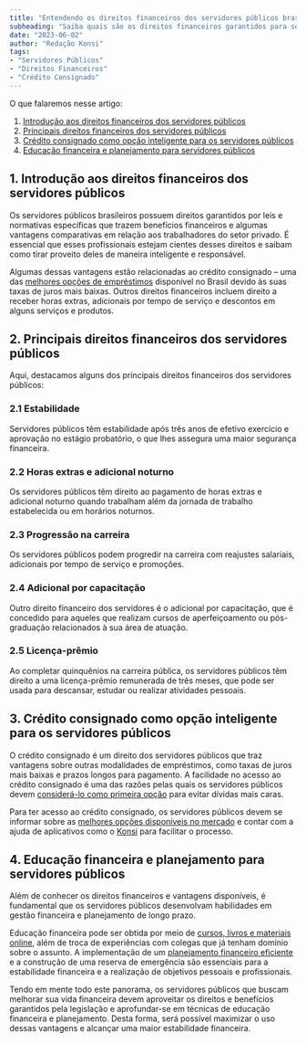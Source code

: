 ```yaml
---
title: "Entendendo os direitos financeiros dos servidores públicos brasileiros"
subheading: "Saiba quais são os direitos financeiros garantidos para servidores públicos e como aproveitá-los de maneira inteligente."
date: "2023-06-02"
author: "Redação Konsi"
tags:
- "Servidores Públicos"
- "Direitos Financeiros"
- "Crédito Consignado"
---
```


O que falaremos nesse artigo:

1. [Introdução aos direitos financeiros dos servidores públicos](#introducao)
2. [Principais direitos financeiros dos servidores públicos](#principais-direitos)
3. [Crédito consignado como opção inteligente para os servidores públicos](#credito-consignado)
4. [Educação financeira e planejamento para servidores públicos](#educacao-financeira)

## 1. Introdução aos direitos financeiros dos servidores públicos <a name="introducao"></a>
Os servidores públicos brasileiros possuem direitos garantidos por leis e normativas específicas que trazem benefícios financeiros e algumas vantagens comparativas em relação aos trabalhadores do setor privado. É essencial que esses profissionais estejam cientes desses direitos e saibam como tirar proveito deles de maneira inteligente e responsável.

Algumas dessas vantagens estão relacionadas ao crédito consignado – uma das [melhores opções de empréstimos](/vantagens-do-credito-consignado-por-que-escolher) disponível no Brasil devido às suas taxas de juros mais baixas. Outros direitos financeiros incluem direito a receber horas extras, adicionais por tempo de serviço e descontos em alguns serviços e produtos.

## 2. Principais direitos financeiros dos servidores públicos <a name="principais-direitos"></a>
Aqui, destacamos alguns dos principais direitos financeiros dos servidores públicos:

### 2.1 Estabilidade
Servidores públicos têm estabilidade após três anos de efetivo exercício e aprovação no estágio probatório, o que lhes assegura uma maior segurança financeira.

### 2.2 Horas extras e adicional noturno
Os servidores públicos têm direito ao pagamento de horas extras e adicional noturno quando trabalham além da jornada de trabalho estabelecida ou em horários noturnos.

### 2.3 Progressão na carreira
Os servidores públicos podem progredir na carreira com reajustes salariais, adicionais por tempo de serviço e promoções.

### 2.4 Adicional por capacitação
Outro direito financeiro dos servidores é o adicional por capacitação, que é concedido para aqueles que realizam cursos de aperfeiçoamento ou pós-graduação relacionados à sua área de atuação.

### 2.5 Licença-prêmio
Ao completar quinquênios na carreira pública, os servidores públicos têm direito a uma licença-prêmio remunerada de três meses, que pode ser usada para descansar, estudar ou realizar atividades pessoais.

## 3. Crédito consignado como opção inteligente para os servidores públicos <a name="credito-consignado"></a>
O crédito consignado é um direito dos servidores públicos que traz vantagens sobre outras modalidades de empréstimos, como taxas de juros mais baixas e prazos longos para pagamento. A facilidade no acesso ao crédito consignado é uma das razões pelas quais os servidores públicos devem [considerá-lo como primeira opção](/vantagens-do-cartao-de-credito-consignado) para evitar dívidas mais caras.

Para ter acesso ao crédito consignado, os servidores públicos devem se informar sobre as [melhores opções disponíveis no mercado](/7-dicas-para-conseguir-a-menor-taxa-de-juros-no-consignado) e contar com a ajuda de aplicativos como o [Konsi](https://konsi.com.br/app) para facilitar o processo.

## 4. Educação financeira e planejamento para servidores públicos <a name="educacao-financeira"></a>
Além de conhecer os direitos financeiros e vantagens disponíveis, é fundamental que os servidores públicos desenvolvam habilidades em gestão financeira e planejamento de longo prazo.

Educação financeira pode ser obtida por meio de [cursos, livros e materiais online](/a-importncia-da-educao-financeira-para-servidores-pblicos-e-como-implement-la-em-sua-vida), além de troca de experiências com colegas que já tenham domínio sobre o assunto. A implementação de um [planejamento financeiro eficiente](/como-montar-um-planejamento-financeiro-de-longo-prazo-para-servidores-pblicos) e a construção de uma reserva de emergência são essenciais para a estabilidade financeira e a realização de objetivos pessoais e profissionais.

Tendo em mente todo este panorama, os servidores públicos que buscam melhorar sua vida financeira devem aproveitar os direitos e benefícios garantidos pela legislação e aprofundar-se em técnicas de educação financeira e planejamento. Desta forma, será possível maximizar o uso dessas vantagens e alcançar uma maior estabilidade financeira.
